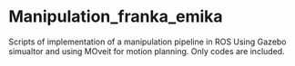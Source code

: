 # Manipulation_franka_emika
Scripts of implementation of a manipulation pipeline in ROS Using Gazebo simualtor and using MOveit for motion planning. Only codes are included. 
